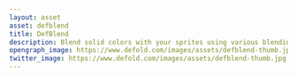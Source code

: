 ```yaml
---
layout: asset
asset: defblend
title: DefBlend
description: Blend solid colors with your sprites using various blending modes.
opengraph_image: https://www.defold.com/images/assets/defblend-thumb.jpg
twitter_image: https://www.defold.com/images/assets/defblend-thumb.jpg
---
```


